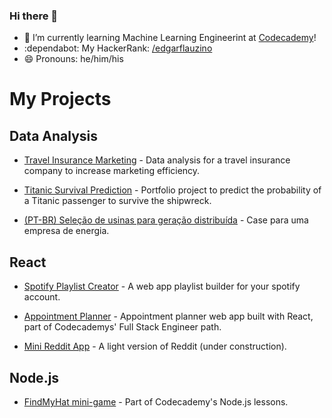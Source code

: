 ### Hi there 👋

- 🌱 I’m currently learning Machine Learning Engineerint at [Codecademy](https://www.codecademy.com/paths/machine-learning-engineer/)!
- :dependabot: My HackerRank: [/edgarflauzino](https://www.hackerrank.com/edgarflauzino)
- 😄 Pronouns: he/him/his

<!--
**edgarflauzino/edgarflauzino** is a ✨ _special_ ✨ repository because its `README.md` (this file) appears on your GitHub profile.

Here are some ideas to get you started:

- 🔭 I’m currently working on ...
- 🌱 I’m currently learning ...
- 👯 I’m looking to collaborate on ...
- 🤔 I’m looking for help with ...
- 💬 Ask me about ...
- 📫 How to reach me: ...
- 😄 Pronouns: ...
- ⚡ Fun fact: ...
-->

# My Projects

## Data Analysis

* [Travel Insurance Marketing](https://github.com/edgarflauzino/travel_insurance_analysis) - Data analysis for a travel insurance company to increase marketing efficiency.

* [Titanic Survival Prediction](URL) - Portfolio project to predict the probability of a Titanic passenger to survive the shipwreck.

* [(PT-BR) Seleção de usinas para geração distribuída](https://github.com/edgarflauzino/selecao-usinas-gd) - Case para uma empresa de energia.

## React

* [Spotify Playlist Creator](https://github.com/edgarflauzino/spotify-playlist-creator) - A web app playlist builder for your spotify account.

* [Appointment Planner](https://github.com/edgarflauzino/appointment-planner) - Appointment planner web app built with React, part of Codecademys' Full Stack Engineer path.

* [Mini Reddit App](https://github.com/edgarflauzino/reddit-app) - A light version of Reddit (under construction).

## Node.js

* [FindMyHat mini-game](https://github.com/edgarflauzino/find-my-hat-game) - Part of Codecademy's Node.js lessons.
